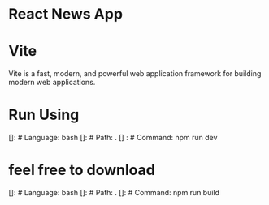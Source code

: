 
# React News App 

# Vite
Vite is a fast, modern, and powerful web application framework for building modern web applications.

# Run Using 
[]: # Language: bash
[]: # Path: .
[] : # Command: npm run dev

# feel free to download
[]: # Language: bash
[]: # Path: .
[]: # Command: npm run build

